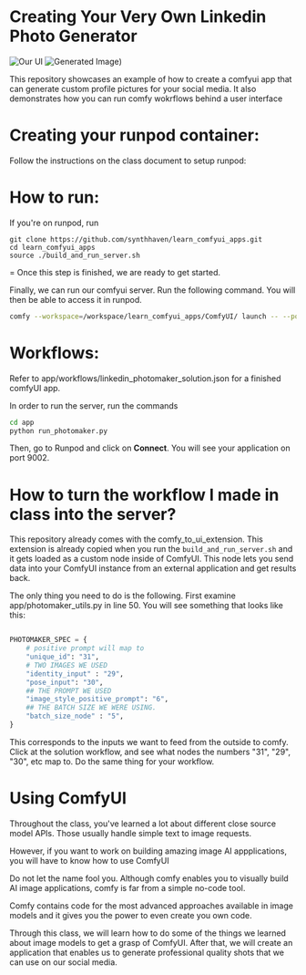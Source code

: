 # Creating Your Very Own Linkedin Photo Generator
![Our UI](comfy_interface.png)
![Generated Image](american%20psycho.webp))


This repository showcases an example of how to create a comfyui app that can generate custom profile pictures for your social media. It also demonstrates how you can run comfy wokrflows behind a user interface


# Creating your runpod container:

Follow the instructions on the class document to setup runpod: 

# How to run:

If you're on runpod, run 

```
git clone https://github.com/synthhaven/learn_comfyui_apps.git
cd learn_comfyui_apps
source ./build_and_run_server.sh
```
=
Once this step is finished, we are ready to get started. 


Finally, we can run our comfyui server. Run the following command. You will then be able to access it in runpod.


```bash
comfy --workspace=/workspace/learn_comfyui_apps/ComfyUI/ launch -- --port 9000 --listen 0.0.0.0 --enable-cors-header '*'
```


# Workflows:

Refer to app/workflows/linkedin_photomaker_solution.json for a finished comfyUI app. 

In order to run the server, run the commands 

```bash
cd app
python run_photomaker.py
```

Then, go to Runpod and click on **Connect**. You will see your application on port 9002.



# How to turn the workflow I made in class into the server?

This repository already comes with the comfy_to_ui_extension. This extension is already copied when you run the `build_and_run_server.sh` 
and it gets loaded as a custom node inside of ComfyUI. This node lets you send data into your ComfyUI instance from an external application and get results back.

The only thing you need to do is the following. First examine app/photomaker_utils.py in line 50. You will see something that looks like this:

``` python

PHOTOMAKER_SPEC = {
    # positive prompt will map to
    "unique_id": "31",
    # TWO IMAGES WE USED
    "identity_input" : "29",
    "pose_input": "30", 
    ## THE PROMPT WE USED 
    "image_style_positive_prompt": "6",
    ## THE BATCH SIZE WE WERE USING.
    "batch_size_node" : "5",
}

```

This corresponds to the inputs we want to feed from the outside to comfy. Click at the solution workflow, and see what nodes the numbers "31", "29", "30", etc map to. Do the same thing for your workflow.



# Using ComfyUI

Throughout the class, you've learned a lot about different close source model APIs. Those usually handle simple text to image requests.

However, if you want to work on building amazing image AI appplications, you will have to know how to use ComfyUI

Do not let the name fool you. Although comfy enables you to visually build AI image applications, comfy is far from a simple no-code tool.

Comfy contains code for the most advanced approaches available in image models and it gives you the power to even create you own code.

Through this class, we will learn how to do some of the things we learned about image models to get a grasp of ComfyUI. After that, we will create an application that enables us to generate professional quality shots that we can use on our social media.

